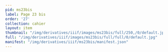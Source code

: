 ```yaml
---
pid: ms23bis
label: Page 23 bis
order: '27'
collection: cahier
layout: item
thumbnail: "/img/derivatives/iiif/images/ms23bis/full/250,/0/default.jpg"
full: "/img/derivatives/iiif/images/ms23bis/full/full/0/default.jpg"
manifest: "/img/derivatives/iiif/ms23bis/manifest.json"
---
```

